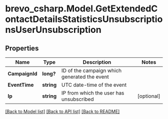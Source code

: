 # brevo_csharp.Model.GetExtendedContactDetailsStatisticsUnsubscriptionsUserUnsubscription
## Properties

Name | Type | Description | Notes
------------ | ------------- | ------------- | -------------
**CampaignId** | **long?** | ID of the campaign which generated the event | 
**EventTime** | **string** | UTC date-time of the event | 
**Ip** | **string** | IP from which the user has unsubscribed | [optional] 

[[Back to Model list]](../README.md#documentation-for-models) [[Back to API list]](../README.md#documentation-for-api-endpoints) [[Back to README]](../README.md)

